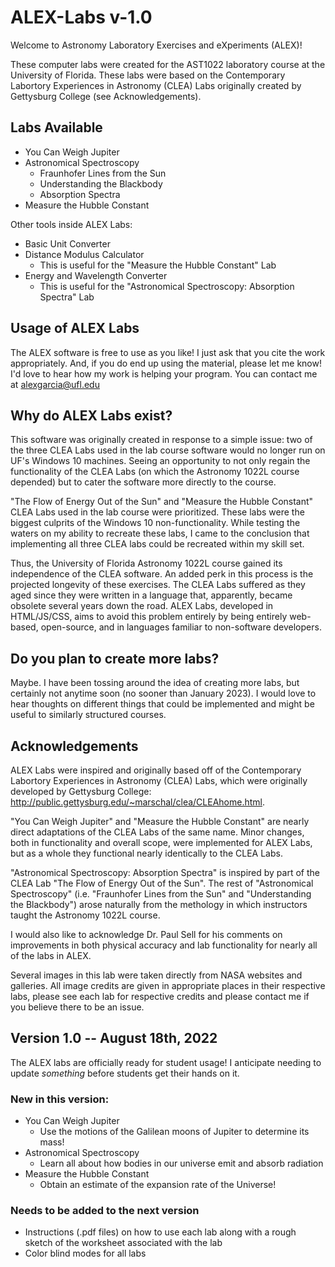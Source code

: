 # ALEX-Labs v-1.0

Welcome to Astronomy Laboratory Exercises and eXperiments (ALEX)!

These computer labs were created for the AST1022 laboratory course at the University of Florida. 
These labs were based on the Contemporary Labortory Experiences in Astronomy (CLEA) Labs originally created by Gettysburg College (see Acknowledgements).

## Labs Available

 - You Can Weigh Jupiter
 - Astronomical Spectroscopy
   * Fraunhofer Lines from the Sun
   * Understanding the Blackbody
   * Absorption Spectra 
 - Measure the Hubble Constant

Other tools inside ALEX Labs:
 - Basic Unit Converter
 - Distance Modulus Calculator
   * This is useful for the "Measure the Hubble Constant" Lab
 - Energy and Wavelength Converter
   * This is useful for the "Astronomical Spectroscopy: Absorption Spectra" Lab
 
## Usage of ALEX Labs

The ALEX software is free to use as you like! I just ask that you cite the work appropriately.
And, if you do end up using the material, please let me know! I'd love to hear how my work is helping your program.
You can contact me at alexgarcia@ufl.edu

## Why do ALEX Labs exist?

This software was originally created in response to a simple issue: two of the three CLEA Labs used in the lab course software would no longer run on UF's Windows 10 machines. Seeing an opportunity to not only regain the functionality of the CLEA Labs (on which the Astronomy 1022L course depended) but to cater the software more directly to the course.

"The Flow of Energy Out of the Sun" and "Measure the Hubble Constant" CLEA Labs used in the lab course were prioritized. These labs were the biggest culprits of the Windows 10 non-functionality. While testing the waters on my ability to recreate these labs, I came to the conclusion that implementing all three CLEA labs could be recreated within my skill set.

Thus, the University of Florida Astronomy 1022L course gained its independence of the CLEA software. An added perk in this process is the projected longevity of these exercises. The CLEA Labs suffered as they aged since they were written in a language that, apparently, became obsolete several years down the road. ALEX Labs, developed in HTML/JS/CSS, aims to avoid this problem entirely by being entirely web-based, open-source, and in languages familiar to non-software developers.

## Do you plan to create more labs?

Maybe. I have been tossing around the idea of creating more labs, but certainly not anytime soon (no sooner than January 2023). I would love to hear thoughts on different things that could be implemented and might be useful to similarly structured courses.

## Acknowledgements

ALEX Labs were inspired and originally based off of the Contemporary Labortory Experiences in Astronomy (CLEA) Labs, which were originally developed by Gettysburg College: http://public.gettysburg.edu/~marschal/clea/CLEAhome.html.

"You Can Weigh Jupiter" and "Measure the Hubble Constant" are nearly direct adaptations of the CLEA Labs of the same name. Minor changes, both in functionality and overall scope, were implemented for ALEX Labs, but as a whole they functional nearly identically to the CLEA Labs.

"Astronomical Spectroscopy: Absorption Spectra" is inspired by part of the CLEA Lab "The Flow of Energy Out of the Sun". The rest of "Astronomical Spectroscopy" (i.e. "Fraunhofer Lines from the Sun" and "Understanding the Blackbody") arose naturally from the methology in which instructors taught the Astronomy 1022L course. 

I would also like to acknowledge Dr. Paul Sell for his comments on improvements in both physical accuracy and lab functionality for nearly all of the labs in ALEX.

Several images in this lab were taken directly from NASA websites and galleries. All image credits are given in appropriate places in their respective labs, please see each lab for respective credits and please contact me if you believe there to be an issue.

## Version 1.0 -- August 18th, 2022

The ALEX labs are officially ready for student usage!
I anticipate needing to update *something* before students get their hands on it.

### New in this version:

- You Can Weigh Jupiter
  * Use the motions of the Galilean moons of Jupiter to determine its mass!
- Astronomical Spectroscopy
  * Learn all about how bodies in our universe emit and absorb radiation
- Measure the Hubble Constant
  * Obtain an estimate of the expansion rate of the Universe!

### Needs to be added to the next version

- Instructions (.pdf files) on how to use each lab along with a rough sketch of the worksheet associated with the lab 
- Color blind modes for all labs
